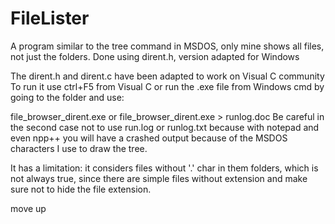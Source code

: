 # FileLister
A program similar to the tree command in MSDOS, only mine shows all files, not just the folders. Done using dirent.h, version adapted for Windows

The dirent.h and dirent.c have been adapted to work on Visual C community
To run it use ctrl+F5 from Visual C or run the .exe file from Windows cmd by going to the folder and use:

file_browser_dirent.exe or
file_browser_dirent.exe > runlog.doc 
Be careful in the second case not to use run.log or runlog.txt because with notepad and even npp++ you will have a crashed output because of the MSDOS characters I use to draw the tree.

It has a limitation: it considers files without '.' char in them folders, which is not always true, since there are simple files without extension and make sure not to hide the file extension.

move up


